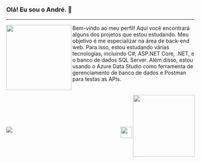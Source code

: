 ### Olá! Eu sou o André. 👋
<hr>
<a href="https://github.com/andrefrancezs">
  <img align="left" height="174em" src="https://github-readme-stats-andrefrancez.vercel.app/api?username=AndreFrancez&show_icons=true&theme=darcula" />
</a>
Bem-vindo ao meu perfil! Aqui você encontrará alguns dos projetos que estou estudando.
Meu objetivo é me especializar na área de back-end web. Para isso, estou estudando várias tecnologias, incluindo C#, ASP.NET Core, .NET, e o banco de dados SQL Server. Além disso, estou usando o Azure Data Studio como ferramenta de gerenciamento de banco de dados e Postman para testas as APIs.
<br><br><br>
<a href="https://github.com/andrefrancez">
  <img align="right" height="165em" src="https://github-readme-stats-andrefrancez.vercel.app/api/top-langs/?username=AndreFrancez&layout=compact&theme=darcula" />
</a>
<br><br><br><br><br>
<div>
<a href="https://www.linkedin.com/in/andrefrancez/" target="_blank"> <img src="https://img.shields.io/badge/LinkedIn-0077B5?style=for-the-badge&logo=linkedin&logoColor=white" target="_blank"></a> <img src="https://cdn.jsdelivr.net/gh/devicons/devicon/icons/csharp/csharp-original.svg" height="30" align="right" />
</div>
